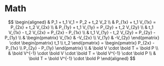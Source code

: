 # Math

$$
\begin{aligned}
& P_1 + t_1 V_1 = P_2 + t_2 V_2 \\
& P_{1x} + t_1 V_{1x} = P_{2x} + t_2 V_{2x} \\
& P_{1y} + t_1 V_{1y} = P_{2y} + t_2 V_{2y} \\
& t_1 V_{1x} - t_2 V_{2x} = P_{2x} - P_{1x} \\
& t_1 V_{1y} - t_2 V_{2y} = P_{2y} - P_{1y} \\
& \begin{pmatrix} V_{1x} & -V_{2x} \\ V_{1y} & -V_{2y} \end{pmatrix} \cdot
\begin{pmatrix} t_1 \\ t_2 \end{pmatrix} =
\begin{pmatrix} P_{2x} - P_{1x} \\ P_{2y} - P_{1y} \end{pmatrix} \\
& \bold V \cdot \bold T = \bold P \\
& \bold V^{-1} \cdot \bold V \cdot \bold T = \bold V^{-1} \cdot \bold P \\
& \bold T = \bold V^{-1} \cdot \bold P
\end{aligned}
$$
